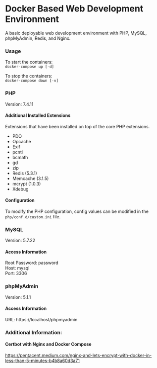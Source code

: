 # Docker Based Web Development Environment

A basic deployable web development environment with PHP, MySQL, phpMyAdmin, Redis, and Nginx.

### Usage

To start the containers:<br>
`docker-compose up [-d]`

To stop the containers:<br>
`docker-compose down [-v]`

### PHP
Version: 7.4.11

#### Additional Installed Extensions
Extensions that have been installed on top of the core PHP extensions.
- PDO
- Opcache
- Exif
- pcntl
- bcmath
- gd
- zip
- Redis (5.3.1)
- Memcache (3.1.5)
- mcrypt (1.0.3)
- Xdebug

#### Configuration
To modify the PHP configuration, config values can be modified in the `php/conf.d/custom.ini` file.

### MySQL
Version: 5.7.22<br>

#### Access Information
Root Password: password<br>
Host: mysql<br>
Port: 3306<br>

### phpMyAdmin
Version: 5.1.1<br>

#### Access Information
URL: https://localhost/phpmyadmin

### Additional Information:

#### Certbot with Nginx and Docker Compose
https://pentacent.medium.com/nginx-and-lets-encrypt-with-docker-in-less-than-5-minutes-b4b8a60d3a71